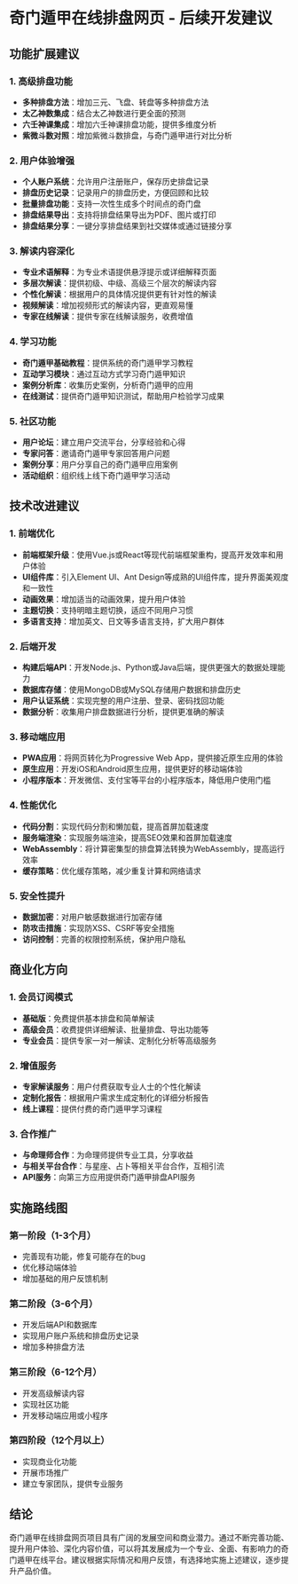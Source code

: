 # 奇门遁甲在线排盘网页 - 后续开发建议

## 功能扩展建议

### 1. 高级排盘功能
- **多种排盘方法**：增加三元、飞盘、转盘等多种排盘方法
- **太乙神数集成**：结合太乙神数进行更全面的预测
- **六壬神课集成**：增加六壬神课排盘功能，提供多维度分析
- **紫微斗数对照**：增加紫微斗数排盘，与奇门遁甲进行对比分析

### 2. 用户体验增强
- **个人账户系统**：允许用户注册账户，保存历史排盘记录
- **排盘历史记录**：记录用户的排盘历史，方便回顾和比较
- **批量排盘功能**：支持一次性生成多个时间点的奇门盘
- **排盘结果导出**：支持将排盘结果导出为PDF、图片或打印
- **排盘结果分享**：一键分享排盘结果到社交媒体或通过链接分享

### 3. 解读内容深化
- **专业术语解释**：为专业术语提供悬浮提示或详细解释页面
- **多层次解读**：提供初级、中级、高级三个层次的解读内容
- **个性化解读**：根据用户的具体情况提供更有针对性的解读
- **视频解读**：增加视频形式的解读内容，更直观易懂
- **专家在线解读**：提供专家在线解读服务，收费增值

### 4. 学习功能
- **奇门遁甲基础教程**：提供系统的奇门遁甲学习教程
- **互动学习模块**：通过互动方式学习奇门遁甲知识
- **案例分析库**：收集历史案例，分析奇门遁甲的应用
- **在线测试**：提供奇门遁甲知识测试，帮助用户检验学习成果

### 5. 社区功能
- **用户论坛**：建立用户交流平台，分享经验和心得
- **专家问答**：邀请奇门遁甲专家回答用户问题
- **案例分享**：用户分享自己的奇门遁甲应用案例
- **活动组织**：组织线上线下奇门遁甲学习活动

## 技术改进建议

### 1. 前端优化
- **前端框架升级**：使用Vue.js或React等现代前端框架重构，提高开发效率和用户体验
- **UI组件库**：引入Element UI、Ant Design等成熟的UI组件库，提升界面美观度和一致性
- **动画效果**：增加适当的动画效果，提升用户体验
- **主题切换**：支持明暗主题切换，适应不同用户习惯
- **多语言支持**：增加英文、日文等多语言支持，扩大用户群体

### 2. 后端开发
- **构建后端API**：开发Node.js、Python或Java后端，提供更强大的数据处理能力
- **数据库存储**：使用MongoDB或MySQL存储用户数据和排盘历史
- **用户认证系统**：实现完整的用户注册、登录、密码找回功能
- **数据分析**：收集用户排盘数据进行分析，提供更准确的解读

### 3. 移动端应用
- **PWA应用**：将网页转化为Progressive Web App，提供接近原生应用的体验
- **原生应用**：开发iOS和Android原生应用，提供更好的移动端体验
- **小程序版本**：开发微信、支付宝等平台的小程序版本，降低用户使用门槛

### 4. 性能优化
- **代码分割**：实现代码分割和懒加载，提高首屏加载速度
- **服务端渲染**：实现服务端渲染，提高SEO效果和首屏加载速度
- **WebAssembly**：将计算密集型的排盘算法转换为WebAssembly，提高运行效率
- **缓存策略**：优化缓存策略，减少重复计算和网络请求

### 5. 安全性提升
- **数据加密**：对用户敏感数据进行加密存储
- **防攻击措施**：实现防XSS、CSRF等安全措施
- **访问控制**：完善的权限控制系统，保护用户隐私

## 商业化方向

### 1. 会员订阅模式
- **基础版**：免费提供基本排盘和简单解读
- **高级会员**：收费提供详细解读、批量排盘、导出功能等
- **专业会员**：提供专家一对一解读、定制化分析等高级服务

### 2. 增值服务
- **专家解读服务**：用户付费获取专业人士的个性化解读
- **定制化报告**：根据用户需求生成定制化的详细分析报告
- **线上课程**：提供付费的奇门遁甲学习课程

### 3. 合作推广
- **与命理师合作**：为命理师提供专业工具，分享收益
- **与相关平台合作**：与星座、占卜等相关平台合作，互相引流
- **API服务**：向第三方应用提供奇门遁甲排盘API服务

## 实施路线图

### 第一阶段（1-3个月）
- 完善现有功能，修复可能存在的bug
- 优化移动端体验
- 增加基础的用户反馈机制

### 第二阶段（3-6个月）
- 开发后端API和数据库
- 实现用户账户系统和排盘历史记录
- 增加多种排盘方法

### 第三阶段（6-12个月）
- 开发高级解读内容
- 实现社区功能
- 开发移动端应用或小程序

### 第四阶段（12个月以上）
- 实现商业化功能
- 开展市场推广
- 建立专家团队，提供专业服务

## 结论

奇门遁甲在线排盘网页项目具有广阔的发展空间和商业潜力。通过不断完善功能、提升用户体验、深化内容价值，可以将其发展成为一个专业、全面、有影响力的奇门遁甲在线平台。建议根据实际情况和用户反馈，有选择地实施上述建议，逐步提升产品价值。

